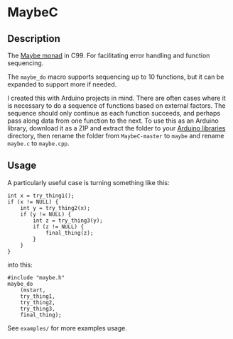 # MaybeC

## Description

The [Maybe monad](https://en.wikipedia.org/wiki/Monad_(functional_programming)#The_Maybe_monad) in C99. For facilitating error handling and function sequencing.

The `maybe_do` macro supports sequencing up to 10 functions, but it can be expanded to support more if needed.

I created this with Arduino projects in mind. There are often cases where it is necessary to do a sequence of functions based on external factors. The sequence should only continue as each function succeeds, and perhaps pass along data from one function to the next. To use this as an Arduino library, download it as a ZIP and extract the folder to your [Arduino libraries](https://www.arduino.cc/en/hacking/libraries) directory, then rename the folder from `MaybeC-master` to `maybe` and rename `maybe.c` to `maybe.cpp`.

## Usage

A particularly useful case is turning something like this:

```
int x = try_thing1();
if (x != NULL) {
    int y = try_thing2(x);
    if (y != NULL) {
        int z = try_thing3(y);
        if (z != NULL) {
            final_thing(z);
        }
    }
}
```

into this:

```
#include "maybe.h"
maybe_do
    (mstart,
    try_thing1,
    try_thing2,
    try_thing3,
    final_thing);
```

See `examples/` for more examples usage.